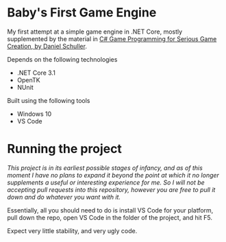 # Baby's First Game Engine

My first attempt at a simple game engine in .NET Core, mostly supplemented by the material in [C# Game Programming for Serious Game Creation, by Daniel Schuller](https://www.amazon.com/Game-Programming-Serious-Creation/dp/1435455568).

Depends on the following technologies 
 - .NET Core 3.1
 - OpenTK
 - NUnit
 
Built using the following tools
 - Windows 10
 - VS Code 
 
# Running the project
 
_This project is in its earliest possible stages of infancy, and as of this moment I have no plans to expand it beyond the point at which it no longer supplements a useful or interesting experience for me. So I will not be accepting pull requests into this repository, however you are free to pull it down and do whatever you want with it._

Essentially, all you should need to do is install VS Code for your platform, pull down the repo, open VS Code in the folder of the project, and hit F5. 

Expect very little stability, and very ugly code. 
